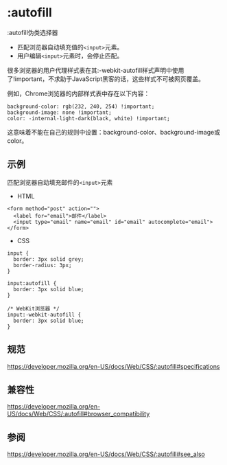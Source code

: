 # :autofill

:autofill伪类选择器
+ 匹配浏览器自动填充值的`<input>`元素。
+ 用户编辑`<input>`元素时，会停止匹配。

很多浏览器的用户代理样式表在其:-webkit-autofill样式声明中使用了!important，不求助于JavaScript黑客的话，这些样式不可被网页覆盖。

例如，Chrome浏览器的内部样式表中存在以下内容：

```
background-color: rgb(232, 240, 254) !important;
background-image: none !important;
color: -internal-light-dark(black, white) !important;
```

这意味着不能在自己的规则中设置：background-color、background-image或color。

## 示例

匹配浏览器自动填充邮件的`<input>`元素

+ HTML

```
<form method="post" action="">
  <label for="email">邮件</label>
  <input type="email" name="email" id="email" autocomplete="email">
</form>
```

+ CSS

```
input {
  border: 3px solid grey;
  border-radius: 3px;
}

input:autofill {
  border: 3px solid blue;
}

/* WebKit浏览器 */
input:-webkit-autofill {
  border: 3px solid blue;
}
```

## 规范

https://developer.mozilla.org/en-US/docs/Web/CSS/:autofill#specifications

## 兼容性

https://developer.mozilla.org/en-US/docs/Web/CSS/:autofill#browser_compatibility

## 参阅

https://developer.mozilla.org/en-US/docs/Web/CSS/:autofill#see_also




